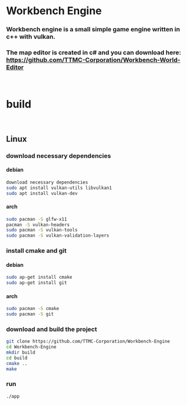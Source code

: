 # Workbench Engine

### Workbench engine is a small simple game engine written in c++ with vulkan. 
### The map editor is created in c# and you can download here: https://github.com/TTMC-Corporation/Workbench-World-Editor

<br>

# build

<br>

## Linux

### download necessary dependencies
#### debian
``` bash
download necessary dependencies
sudo apt install vulkan-utils libvulkan1
sudo apt install vulkan-dev
```

#### arch
``` bash
sudo pacman -S glfw-x11
pacman -S vulkan-headers
sudo pacman -S vulkan-tools
sudo pacman -S vulkan-validation-layers
```

### install cmake and git

#### debian 
``` bash
sudo ap-get install cmake
sudo ap-get install git
```

#### arch
``` bash
sudo pacman -S cmake
sudo pacman -S git
```

### download and build the project
``` bash
git clone https://github.com/TTMC-Corporation/Workbench-Engine
cd Workbench-Engine
mkdir build
cd build
cmake ..
make
```

### run
``` bash
./app
```

<br>